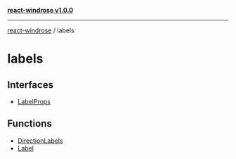 [**react-windrose v1.0.0**](../README.md)

***

[react-windrose](../README.md) / labels

# labels

## Interfaces

- [LabelProps](interfaces/LabelProps.md)

## Functions

- [DirectionLabels](functions/DirectionLabels.md)
- [Label](functions/Label.md)
